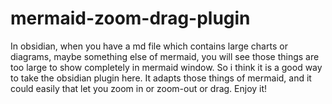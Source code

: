 # mermaid-zoom-drag-plugin
In obsidian, when you have a md file which contains large charts or diagrams, maybe something else of mermaid, you will see those things are too large to show completely in mermaid window. So i think it is a good way to take the obsidian plugin here. It adapts those things of mermaid, and it could easily that let you zoom in or zoom-out or drag.  Enjoy it!
